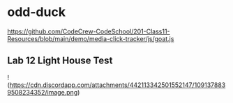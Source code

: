 # odd-duck

<https://github.com/CodeCrew-CodeSchool/201-Class11-Resources/blob/main/demo/media-click-tracker/js/goat.js>


## Lab 12 Light House Test

!(https://cdn.discordapp.com/attachments/442113342501552147/1091378839508234352/image.png)
